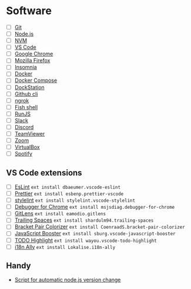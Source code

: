 # Software

- [ ] [Git](https://git-scm.com/)
- [ ] [Node.js](https://nodejs.org/)
- [ ] [NVM](https://github.com/nvm-sh/nvm)
- [ ] [VS Code](https://code.visualstudio.com/)
- [ ] [Google Chrome](https://www.google.com/chrome/)
- [ ] [Mozilla Firefox](https://www.mozilla.org/firefox)
- [ ] [Insomnia](https://insomnia.rest/)
- [ ] [Docker](https://www.docker.com/)
- [ ] [Docker Compose](https://docs.docker.com/compose/)
- [ ] [DockStation](https://dockstation.io/)
- [ ] [Github cli](https://github.com/cli/cli)
- [ ] [ngrok](https://ngrok.com/)
- [ ] [Fish shell](https://fishshell.com/)
- [ ] [RunJS](https://runjs.app/)
- [ ] [Slack](https://slack.com/)
- [ ] [Discord](https://discord.com/)
- [ ] [TeamViewer](https://www.teamviewer.com/pl/)
- [ ] [Zoom](https://zoom.us/)
- [ ] [VirtualBox](https://www.virtualbox.org/)
- [ ] [Spotify](https://www.spotify.com/)

## VS Code extensions

- [ ] [EsLint](https://marketplace.visualstudio.com/items?itemName=dbaeumer.vscode-eslint) `ext install dbaeumer.vscode-eslint`
- [ ] [Prettier](https://marketplace.visualstudio.com/items?itemName=esbenp.prettier-vscode) `ext install esbenp.prettier-vscode`
- [ ] [stylelint](https://marketplace.visualstudio.com/items?itemName=stylelint.vscode-stylelint) `ext install stylelint.vscode-stylelint`
- [ ] [Debugger for Chrome](https://marketplace.visualstudio.com/items?itemName=msjsdiag.debugger-for-chrome) `ext install msjsdiag.debugger-for-chrome`
- [ ] [GitLens](https://marketplace.visualstudio.com/items?itemName=eamodio.gitlens) `ext install eamodio.gitlens`
- [ ] [Trailing Spaces](https://marketplace.visualstudio.com/items?itemName=shardulm94.trailing-spaces) `ext install shardulm94.trailing-spaces`
- [ ] [Bracket Pair Colorizer](https://marketplace.visualstudio.com/items?itemName=CoenraadS.bracket-pair-colorizer) `ext install CoenraadS.bracket-pair-colorizer`
- [ ] [JavaScript Booster](https://marketplace.visualstudio.com/items?itemName=sburg.vscode-javascript-booster) `ext install sburg.vscode-javascript-booster`
- [ ] [TODO Highlight](https://marketplace.visualstudio.com/items?itemName=wayou.vscode-todo-highlight) `ext install wayou.vscode-todo-highlight`
- [ ] [i18n Ally](https://marketplace.visualstudio.com/items?itemName=lokalise.i18n-ally) `ext install Lokalise.i18n-ally`

## Handy

- [Script for automatic node.js version change](https://github.com/nvm-sh/nvm#deeper-shell-integration)
